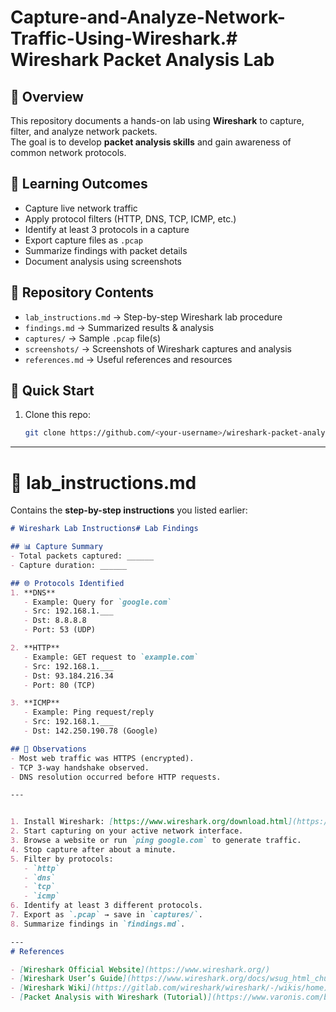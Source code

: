 # Capture-and-Analyze-Network-Traffic-Using-Wireshark.# Wireshark Packet Analysis Lab

## 📌 Overview
This repository documents a hands-on lab using **Wireshark** to capture, filter, and analyze network packets.  
The goal is to develop **packet analysis skills** and gain awareness of common network protocols.

## 🎯 Learning Outcomes
- Capture live network traffic
- Apply protocol filters (HTTP, DNS, TCP, ICMP, etc.)
- Identify at least 3 protocols in a capture
- Export capture files as `.pcap`
- Summarize findings with packet details
- Document analysis using screenshots

## 📂 Repository Contents
- `lab_instructions.md` → Step-by-step Wireshark lab procedure  
- `findings.md` → Summarized results & analysis  
- `captures/` → Sample `.pcap` file(s)  
- `screenshots/` → Screenshots of Wireshark captures and analysis  
- `references.md` → Useful references and resources  

## 🚀 Quick Start
1. Clone this repo:
   ```bash
   git clone https://github.com/<your-username>/wireshark-packet-analysis-lab.git

---

# 📝 lab_instructions.md

Contains the **step-by-step instructions** you listed earlier:

```markdown
# Wireshark Lab Instructions# Lab Findings

## 📊 Capture Summary
- Total packets captured: ______
- Capture duration: ______

## 🌐 Protocols Identified
1. **DNS**
   - Example: Query for `google.com`
   - Src: 192.168.1.___
   - Dst: 8.8.8.8
   - Port: 53 (UDP)

2. **HTTP**
   - Example: GET request to `example.com`
   - Src: 192.168.1.___
   - Dst: 93.184.216.34
   - Port: 80 (TCP)

3. **ICMP**
   - Example: Ping request/reply
   - Src: 192.168.1.___
   - Dst: 142.250.190.78 (Google)

## 📝 Observations
- Most web traffic was HTTPS (encrypted).
- TCP 3-way handshake observed.
- DNS resolution occurred before HTTP requests.

---


1. Install Wireshark: [https://www.wireshark.org/download.html](https://www.wireshark.org/download.html)
2. Start capturing on your active network interface.
3. Browse a website or run `ping google.com` to generate traffic.
4. Stop capture after about a minute.
5. Filter by protocols:
   - `http`
   - `dns`
   - `tcp`
   - `icmp`
6. Identify at least 3 different protocols.
7. Export as `.pcap` → save in `captures/`.
8. Summarize findings in `findings.md`.

---
# References

- [Wireshark Official Website](https://www.wireshark.org/)
- [Wireshark User’s Guide](https://www.wireshark.org/docs/wsug_html_chunked/)
- [Wireshark Wiki](https://gitlab.com/wireshark/wireshark/-/wikis/home)
- [Packet Analysis with Wireshark (Tutorial)](https://www.varonis.com/blog/wireshark-tutorial)
